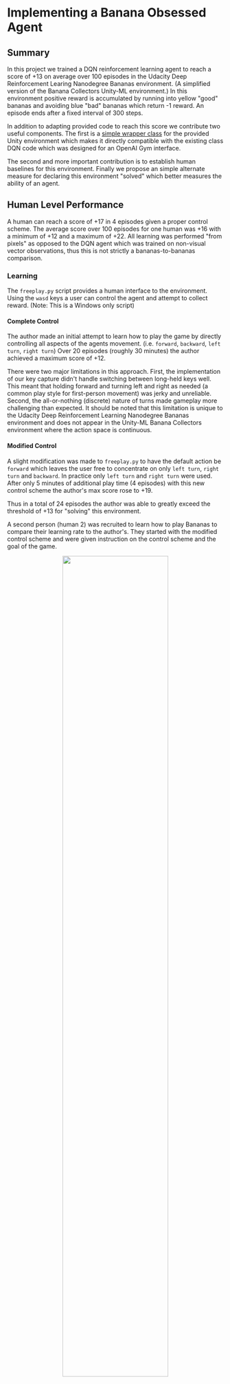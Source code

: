 # Implementing a Banana Obsessed Agent

## Summary

 In this project we trained a DQN reinforcement learning agent to reach a score of +13 on 
 average over 100 episodes in the Udacity Deep Reinforcement Learing Nanodegree Bananas 
 environment. (A simplified version of the Banana Collectors Unity-ML environment.) 
 In this environment positive reward is accumulated by running into yellow "good" bananas and 
 avoiding blue "bad" bananas which return -1 reward. An episode ends after a fixed interval of 300 
 steps.

 In addition to adapting provided code to reach this score we contribute two useful components. 
 The first is a [simple wrapper class](peel.py) for the provided Unity environment which makes it 
 directly compatible with the existing class DQN code which was designed for an OpenAI Gym 
 interface.

 The second and more important contribution is to establish human baselines for this environment. 
 Finally we propose an simple alternate measure for declaring this environment "solved" which 
 better measures the ability of an agent.

## Human Level Performance

A human can reach a score of +17 in 4 episodes given a proper control scheme. The
average score over 100 episodes for one human was +16 with a minimum of +12 and a maximum of +22.
All learning was performed "from pixels" as opposed to the DQN agent which was trained
on non-visual vector observations, thus this is not strictly a bananas-to-bananas comparison.

### Learning

 The `freeplay.py` script provides a human interface to the environment. Using the `wasd` keys
 a user can control the agent and attempt to collect reward. (Note: This is a Windows only script)

#### Complete Control

 The author made an initial attempt to learn how to play the game by directly controlling all 
 aspects of the agents movement. (i.e. `forward`, `backward`, `left turn`, `right turn`) Over 20 
 episodes (roughly 30 minutes) the author achieved a maximum score of +12. 

 There were two major limitations in this approach. First, the implementation of our key capture 
 didn't handle switching between long-held keys well. This meant that holding forward and turning 
 left and right as needed (a common play style for first-person movement) was jerky and unreliable. 
 Second, the all-or-nothing (discrete) nature of turns made gameplay more challenging than expected. 
 It should be noted that this limitation is unique to the Udacity Deep Reinforcement Learning 
 Nanodegree Bananas environment and does not appear in the Unity-ML Banana Collectors environment 
 where the action space is continuous.

#### Modified Control

 A slight modification was made to `freeplay.py` to have the default action be `forward` which leaves
 the user free to concentrate on only `left turn`, `right turn` and `backward`. In practice only
 `left turn` and `right turn` were used. After only 5 minutes of additional play time 
 (4 episodes) with this new control scheme the author's max score rose to +19.

 Thus in a total of 24 episodes the author was able to greatly exceed the threshold of +13 for 
 "solving" this environment. 

 A second person (human 2) was recruited to learn how to play Bananas to compare their learning 
 rate to the author's. They started with the modified control scheme and were given instruction on the control
 scheme and the goal of the game.

<p align=center>
	<img width=70% src="images/human-2-learning.png"/>
</p>

 They played 12 consecutive episodes and their scores were recorded. After 4 episodes
 they scored +17. They averaged +12.55 over the 12 episodes.

 But what about average performance over time?

#### 100 Episode Average was +16 with a minimum of +12

 To determine the longer term performance characteristics of a human player the author then played 
 100 consecutive episodes. As can be seen in the below chart there is significant variation between 
 episodes with a min score of +12 (N=2) and a maximum score of +22 (N=2). The standard
 deviation was 2.48. 

<p align=center>
	<img width=70% src="images/human-performance.png"/>
</p> 

 The environment has a random component where the placement of good and bad bananas is stochastic 
 as is the placement and orientation of the player/agent at the start of each episode. This results
 in favorable and unfavorable configurations of the play field for the player. 

 A favorable configuration might have yellow bananas cleanly segregated from blue bananas and in a 
 tight clump making them easy to collect quickly. An unfavorable configuration might have bananas 
 evenly distributed across the play field with yellow bananas placed close to blue ones. This would
 maximize the travel time required between bananas and increase the chances of accidentally
 collecting a blue banana and thus lowering the total score.

## Agent Performance - Plot of Rewards

Over 16 trials with seeds randomly selected for each trial the DQN agent was able to reach an
average score of +13 over the previous 100 episodes in __460__ episodes on average. (Standard 
Deviation: 70.32). Below you can see the per-episode score of one these agents.

<p align=center>
	<img width=70% src="images/solve-avg-13.png"/>
</p>

### Reviewing Performance

After having reached the +13 score criteria `train.py` saves a checkpoint file to disk which
contains the trained weights of the component Q networks for the agent. Since training is done
without graphical output it is useful to review the actual performance of the agent visually.

Upon review it was noted that the agent was frequently failing to get a score of even +1. Because
the agent was trained with a different seed for the Bananas environment than is used during
review this suggests there might be some overfitting to the parameters of the training environment.
This however seemed unlikely due to the relatively small capacity of the network. Instead of
diving into the network structure we decided to investigate whether the performance of an agent
was robust even within a single environment seed regime.

### Reaching a Minimum Score of +10

If an agent has on-going robust performance within an environment its minimum score should improve
along with the average score. Eventually truly poor performance should be almost completely
eliminated. A pro-golfer may have bad games but they are never going to double-bogey every hole
as might an amateur.

<p align=center>
	<img width=70% src="images/solve-min-10-1295.png"/>
</p>

The above chart shows that this is only weakly the case. By modifying the training script to
terminate when the agent had a __minimum__ score of +10 over the last 100 episodes we were able
to gather data on more 'robust' performance. Two trials were run in this mode and the average
episodes to the "solve" criteria was __1543__ trials.

While this was substantially more than the number of trials required to reach the original
criteria it still didn't feel like the agent had become truly robust. To exhaustively test
this hypothesis an agent was allowed to train for unlimited episodes over night.

### Continued Failure

After approximately 10 hours of training time the agent completed 18000 episodes. For
each 100 episode period the minimum score was found and charted below.

<p align=center>
	<img width=70% src="images/continued-failure.png"/>
</p>

Surprisingly, even after 39 times the number of episodes required to meet the original solution 
criteria the agent had still not mastered the environment. At no point did the agent appear to be 
able to avoid the occasional catastrophic performance. Though the agent twice had 100 episode
periods where its minimum score was 11 it never got above that and regularly returned to low
minimums.

## Alternate Solution Criteria - Minimum Values

The original criteria for solving the Bananas environment is to reach a score of +13 on average
over the last 100 episodes. Unfortunately, occasional high scores mask the failure of the agent
to attain robust performance. After significant exploration of the long term learning
performance of the stock DQN agent it was determined that at no point did the agent consistently
avoid reverting to near-untrained scores in some episodes. To address the gap between what the
original criteria suggested was a solution to the environment and what our testing has shown we 
propose the following simple modification.

> The Bananas environment is considered solved when the agent maintains a minimum score of 10
> for 500 episodes.

These values were chosen to fall outside of the performance range demonstrated by the stock
DQN agent but within a reasonable extrapolation from peak agent and human level performance. Over 
many trials the maximum score observed from an agent was +30, far exceeding the maximum score 
observed in 100 episodes of human performance. Given that this score is attainable by an agent a 
value 1/3 of that maximum seems reasonable for a minimum bar, the minimum of +12 over 100 trials
for a human lends additional credence to the attainability of this value.

## Methods

 All training was performed on a single Windows 10 desktop machine with an NVIDIA GTX 970. 

### System Setup

 - Python:			3.6.6
 - CUDA:			9.0
 - Pytorch: 		0.4.1
 - NVIDIA Driver:  	388.13
 - Conda:			4.5.10

### Learning Algorithm

 The agent uses an implementation of the Deep Q-Learning algorithm with experience replay and a 
 target Q Network. 

 It is important to note that both experience replay and the target Q network
 are useful in the context of neural network function approximation because of the 
 independent and identically distributed (IID) assumption built into stochastic gradient update 
 methods. Without these correlation breaking steps networks tend to be biased toward recent
 experience "forgetting" earlier experience which may still be important and representative for
 the task at hand. 

#### Outer Loop

The agent follows the standard State, Action, Reward, State progression for an off-policy 
reinforcement learning algorithm.

 - The agent selects an action in an epsilon-greedy fashion given the current state and an 
   epsilon value
 - That action is passed to the environment which returns
 	- The next state, the reward, and a "done" signal if the episode is complete.
 - The agent is then passed the tuple of (state, action, reward, next state, done signal) which it uses
   to update its memory and Q networks.
 - Epsilon is then decayed
 - The above is repeated until the environment returns a done signal or the maximum alloted number
   of episodes is reached.

##### DQN Agent

The DQN agent is a Python class which wraps two identical Pytorch neural network models. 
Each Q network was used as provided and has this structure:

```
Fully Connected Layer (64 units)
		  |
		ReLU
		  |
Fully Connected Layer (64 units)
		  |
		ReLU
		  |
Fully Connected Layer (4 units)
```

The networks were trained using the [Adam optimizer](https://pytorch.org/docs/stable/optim.html#torch.optim.Adam).
The learning rate (`LR`) was set to 0.0001. Betas, eps, weight_decay, and amsgrad were all left as 
default.

The first Q network (the "local" network) was used for action selection. The second
Q network was the target network and was used as a more stable reference during the temporal 
difference (TD) error calculation.

###### Action Selection

The current state was fed to the local Q network to obtain an array of action values. This
was then sampled in an epsilon-greedy fashion. Epsilon was initialized to 1.0 and decayed by 0.995
each episode. A minimum epsilon was set to 0.1 to preserve some exploration even late in training.
(i.e. episode 460 and beyond)

###### Updates and Learning

The agent maintained a replay buffer of up-to 10000 memories i.e. (state, action, reward, 
next_state, done) tuples. Every 4 steps the agent would sample 64 memories randomly from this 
buffer and use those to compute TD errors. A discount factor (`gamma`) of 0.99 was applied during
the calculation of TD errors.

Those errors were then used to compute a mean squared error (MSE) for the batch. This was passed to
Pytorch to calculate error gradients. Finally the network weights were updated by the Adam 
optimizer using those gradients.

After updating the local network (the network from which actions are chosen) a "soft" update was
applied to the target network such that it would track the learning of the local network but at
a greatly reduced rate. The fractional update was controlled by the parameter `tau` which was
set to 0.001.

Note that there was no prioritization of replay samples.

## Ideas for Future Work - Meet the Minimum Score Criteria

### Investigation

As noted above the trained agent demonstrates remarkably poor performance on *some* episodes even
after reaching a relatively high level of average performance. It would be interesting to explore
exactly why some episodes are so challenging to the agent. To do so developing a method to isolate
and replay those *episodes* would be useful.

### Prioritized Replay from Failed Episodes

While the original approach to prioritized replay relied on the TD error to determine
which state transitions were "useful" another metric could be to focus on entire episodes that
were challenging for the agent and prioritize learning from those. Extending this one might explore
if focusing on the extremes of performance, the very good and the very bad and prioritizing those
episodes for learning could help narrow the range of performance across episodes.

## Conclusion

In this project we adapted a stock DQN agent to a novel environment, providing useful adapter code
along the way. In addition we explored human level performance in this environment and used it
to contrast with the performance and robustness of a trained agent. As a consequence of that
exploration we discovered that agents which meet the original criteria for solving this
environment do not actually produce robust performance. In response we proposed an alternative
solution criteria which would better match human style play and better select for agents with
robust performance in this environment. Specifically that the Bananas environment is considered 
solved when the agent maintains a minimum score of 10 for 500 episodes.
